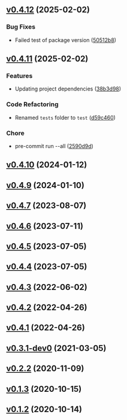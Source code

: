 <!-- insertion marker -->
<a name="v0.4.12"></a>

## [v0.4.12](https://github.com/thaeber/figure-tools/compare/v0.4.11...v0.4.12) (2025-02-02)

### Bug Fixes

- Failed test of package version ([50512b8](https://github.com/thaeber/figure-tools/commit/50512b8e257a7c4861226fb5c5e00c222855b9b6))

<a name="v0.4.11"></a>

## [v0.4.11](https://github.com/thaeber/figure-tools/compare/v0.4.10...v0.4.11) (2025-02-02)

### Features

- Updating project dependencies ([38b3d98](https://github.com/thaeber/figure-tools/commit/38b3d98d485dff819d01bd0b935bcd454030b8ea))

### Code Refactoring

- Renamed `tests` folder to `test` ([d59c460](https://github.com/thaeber/figure-tools/commit/d59c4601482f75c1b92f78ea329d5c251c2cc4af))

### Chore

- pre-commit run --all ([2590d9d](https://github.com/thaeber/figure-tools/commit/2590d9da764071b16facf55efd323acc4b6a6332))

<a name="v0.4.10"></a>

## [v0.4.10](https://github.com/thaeber/figure-tools/compare/v0.4.9...v0.4.10) (2024-01-12)

<a name="v0.4.9"></a>

## [v0.4.9](https://github.com/thaeber/figure-tools/compare/v0.4.7...v0.4.9) (2024-01-10)

<a name="v0.4.7"></a>

## [v0.4.7](https://github.com/thaeber/figure-tools/compare/v0.4.6...v0.4.7) (2023-08-07)

<a name="v0.4.6"></a>

## [v0.4.6](https://github.com/thaeber/figure-tools/compare/v0.4.5...v0.4.6) (2023-07-11)

<a name="v0.4.5"></a>

## [v0.4.5](https://github.com/thaeber/figure-tools/compare/v0.4.4...v0.4.5) (2023-07-05)

<a name="v0.4.4"></a>

## [v0.4.4](https://github.com/thaeber/figure-tools/compare/v0.4.3...v0.4.4) (2023-07-05)

<a name="v0.4.3"></a>

## [v0.4.3](https://github.com/thaeber/figure-tools/compare/v0.4.2...v0.4.3) (2022-06-02)

<a name="v0.4.2"></a>

## [v0.4.2](https://github.com/thaeber/figure-tools/compare/v0.4.1...v0.4.2) (2022-04-26)

<a name="v0.4.1"></a>

## [v0.4.1](https://github.com/thaeber/figure-tools/compare/v0.3.1-dev0...v0.4.1) (2022-04-26)

<a name="v0.3.1-dev0"></a>

## [v0.3.1-dev0](https://github.com/thaeber/figure-tools/compare/v0.2.2...v0.3.1-dev0) (2021-03-05)

<a name="v0.2.2"></a>

## [v0.2.2](https://github.com/thaeber/figure-tools/compare/v0.1.3...v0.2.2) (2020-11-09)

<a name="v0.1.3"></a>

## [v0.1.3](https://github.com/thaeber/figure-tools/compare/v0.1.2...v0.1.3) (2020-10-15)

<a name="v0.1.2"></a>

## [v0.1.2](https://github.com/thaeber/figure-tools/compare/0e89981bd3897f42b6254fec8f4f927665164ecf...v0.1.2) (2020-10-14)

